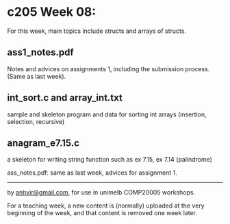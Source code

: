 c205 Week 08:
=======

For this week, main topics include structs and arrays of structs. 

ass1_notes.pdf
--------------
Notes and advices on assignments 1, including the submission process.
(Same as last week).

int_sort.c  and array_int.txt
-----------------------------
sample and skeleton program and data for sorting int arrays (insertion, selection, recursive)

anagram_e7.15.c
---------------
a skeleton for writing string function such as ex 7.15, ex 7.14 (palindrome)

ass_notes.pdf: same as last week, advices for assignment 1.

-------------------------------------------------------------

by anhvir@gmail.com, for use in unimelb COMP20005 workshops.

For a teaching week, a new content is (normally) uploaded at the very beginning of the week, and that content is removed one week later.
